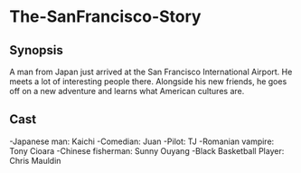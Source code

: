 # The-SanFrancisco-Story

## Synopsis

A man from Japan just arrived at the San Francisco International Airport. He meets a lot of interesting people there. Alongside his new friends, he goes off on a new adventure and learns what American cultures are.

## Cast

-Japanese man: Kaichi
-Comedian: Juan
-Pilot: TJ
-Romanian vampire: Tony Cioara
-Chinese fisherman: Sunny Ouyang
-Black Basketball Player: Chris Mauldin
